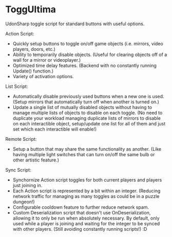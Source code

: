 # ToggUltima
UdonSharp toggle script for standard buttons with useful options.

Action Script:
- Quickly setup buttons to toggle on/off game objects (i.e. mirrors, video players, doors, etc.)
- Ability to temporarily disable objects. (Useful for clearing objects off of a wall for a mirror or videoplayer.)
- Optimized time delay features. (Backend with no constantly running Update() function.)
- Variety of activation options. 

List Script: 
- Automatically disable previously used buttons when a new one is used. (Setup mirrors that automatically turn off when another is turned on.)
- Update a single list of mutually disabled objects without having to manage multiple lists of objects to disable on each toggle. (No need to duplicate your workload managing duplicate lists of mirrors to disable on each interactible object, setup/update one list for all of them and just set which each interactible will enable!)

Remote Script:
- Setup a button that may share the same functionality as another. (Like having multiple light switches that can turn on/off the same bulb or other artistic feature.)

Sync Script:
- Synchornize Action script toggles for both current players and players just joining in.
- Each Action script is represented by a bit within an integer. (Reducing network traffic for managing as many toggles as could be in a puzzle dungeon!)
- Configurable cooldown feature to further reduce network spam.
- Custom Deserialization script that doesn't use OnDeserialization, allowing it to only be run when absolutely necessary. By default, only used while a player is joining and waiting for the integer to be synced with other players. (Still avoiding constantly running scripts!) :D
